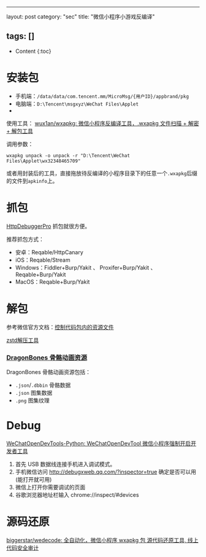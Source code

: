 ﻿---

layout:        post
category:    "sec"
title:        "微信小程序小游戏反编译"

tags:        []
---

- Content
  {:toc}

# 安装包

- 手机端：`/data/data/com.tencent.mm/MicroMsg/{用户ID}/appbrand/pkg`
- 电脑端：`D:\Tencent\msgxyz\WeChat Files\Applet`
- 

使用工具： [wux1an/wxapkg: 微信小程序反编译工具，.wxapkg 文件扫描 + 解密 + 解包工具](https://github.com/wux1an/wxapkg)

调用参数：

```
wxapkg unpack -o unpack -r "D:\Tencent\WeChat Files\Applet\wx32348465709"
```

或者用封装后的工具，直接拖放待反编译的小程序目录下的任意一个`.wxapkg`后缀的文件到`apkinfo`上。

# 抓包

[HttpDebuggerPro](https://www.httpdebugger.com/) 抓包就很方便。

推荐抓包方式：

- 安卓：Reqable/HttpCanary
- iOS：Reqable/Stream
- Windows：Fiddler+Burp/Yakit 、 Proxifer+Burp/Yakit 、Reqable+Burp/Yakit 
- MacOS：Reqable+Burp/Yakit

# 解包

参考微信官方文档：[控制代码包内的资源文件](https://developers.weixin.qq.com/miniprogram/dev/framework/performance/tips/start_optimizeA.html)

[zstd解压工具](https://github.com/mcmilk/7-Zip-zstd/releases)

### [DragonBones 骨骼动画资源](https://docs.cocos.com/creator/manual/zh/asset/dragonbones.html)

DragonBones 骨骼动画资源包括：

- `.json`/`.dbbin` 骨骼数据
- `.json` 图集数据
- `.png` 图集纹理

# Debug

[WeChatOpenDevTools-Python: WeChatOpenDevTool 微信小程序强制开启开发者工具](https://github.com/JaveleyQAQ/WeChatOpenDevTools-Python)

1. 首先 USB 数据线连接手机进入调试模式。
2. 手机微信访问 http://debugxweb.qq.com/?inspector=true 确定是否可以用(能打开就可用)
3. 微信上打开你需要调试的页面
4. 谷歌浏览器地址栏输入 chrome://inspect/#devices

# 源码还原

[biggerstar/wedecode: 全自动化，微信小程序 wxapkg 包 源代码还原工具, 线上代码安全审计](https://github.com/biggerstar/wedecode)
